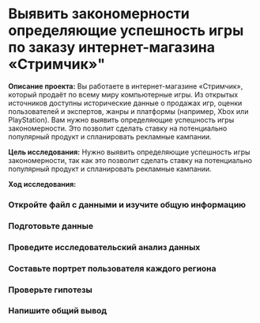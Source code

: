 # Выявить закономерности определяющие успешность игры по заказу интернет-магазина «Стримчик»"
**Описание проекта:** Вы работаете в интернет-магазине «Стримчик», который продаёт по всему миру компьютерные игры. Из открытых источников доступны исторические данные о продажах игр, оценки пользователей и экспертов, жанры и платформы (например, Xbox или PlayStation). Вам нужно выявить определяющие успешность игры закономерности. Это позволит сделать ставку на потенциально популярный продукт и спланировать рекламные кампании.

**Цель исследования:** Нужно выявить определяющие успешность игры закономерности, так как это позволит сделать ставку на потенциально популярный продукт и спланировать рекламные кампании.

**Ход исследования:**
### Откройте файл с данными и изучите общую информацию
### Подготовьте данные
### Проведите исследовательский анализ данных
### Составьте портрет пользователя каждого региона
### Проверьте гипотезы
### Напишите общий вывод
